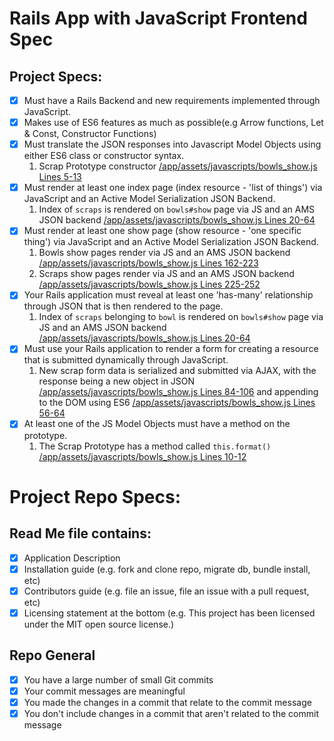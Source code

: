 # Rails App with JavaScript Frontend Spec
## Project Specs:
- [x] Must have a Rails Backend and new requirements implemented through JavaScript.
- [x] Makes use of ES6 features as much as possible(e.g Arrow functions, Let & Const, Constructor Functions)
- [x] Must translate the JSON responses into Javascript Model Objects using either ES6 class or constructor syntax.
    1. Scrap Prototype constructor
    [/app/assets/javascripts/bowls_show.js Lines 5-13](https://github.com/dalmaboros/bowls-jquery/blob/master/app/assets/javascripts/bowls_show.js#L5-L13)
- [x] Must render at least one index page (index resource - 'list of things') via JavaScript and an Active Model Serialization JSON Backend.
    1. Index of `scraps` is rendered on `bowls#show` page via JS and an AMS JSON backend
    [/app/assets/javascripts/bowls_show.js Lines 20-64](https://github.com/dalmaboros/bowls-jquery/blob/master/app/assets/javascripts/bowls_show.js#L20-L64)
- [x] Must render at least one show page (show resource - 'one specific thing') via JavaScript and an Active Model Serialization JSON Backend.
    1. Bowls show pages render via JS and an AMS JSON backend
    [/app/assets/javascripts/bowls_show.js Lines 162-223](https://github.com/dalmaboros/bowls-jquery/blob/master/app/assets/javascripts/bowls_show.js#L162-223)
    2. Scraps show pages render via JS and an AMS JSON backend
    [/app/assets/javascripts/bowls_show.js Lines 225-252](https://github.com/dalmaboros/bowls-jquery/blob/master/app/assets/javascripts/bowls_show.js#L225-252)
- [x] Your Rails application must reveal at least one 'has-many' relationship through JSON that is then rendered to the page.
    1. Index of `scraps` belonging to `bowl` is rendered on `bowls#show` page via JS and an AMS JSON backend
    [/app/assets/javascripts/bowls_show.js Lines 20-64](https://github.com/dalmaboros/bowls-jquery/blob/master/app/assets/javascripts/bowls_show.js#L20-L64)
- [x] Must use your Rails application to render a form for creating a resource that is submitted dynamically through JavaScript.
    1. New scrap form data is serialized and submitted via AJAX, with the response being a new object in JSON
    [/app/assets/javascripts/bowls_show.js Lines 84-106](https://github.com/dalmaboros/bowls-jquery/blob/master/app/assets/javascripts/bowls_show.js#L84-106)
    and appending to the DOM using ES6
    [/app/assets/javascripts/bowls_show.js Lines 56-64](https://github.com/dalmaboros/bowls-jquery/blob/master/app/assets/javascripts/bowls_show.js#L56-64)
- [x] At least one of the JS Model Objects must have a method on the prototype.
    1. The Scrap Prototype has a method called `this.format()`
    [/app/assets/javascripts/bowls_show.js Lines 10-12](https://github.com/dalmaboros/bowls-jquery/blob/master/app/assets/javascripts/bowls_show.js#L10-12)

# Project Repo Specs:
## Read Me file contains:
- [x] Application Description
- [x] Installation guide (e.g. fork and clone repo, migrate db, bundle install, etc)
- [x] Contributors guide (e.g. file an issue, file an issue with a pull request, etc)
- [x] Licensing statement at the bottom (e.g. This project has been licensed under the MIT open source license.)

## Repo General
- [x] You have a large number of small Git commits
- [x] Your commit messages are meaningful
- [x] You made the changes in a commit that relate to the commit message
- [x] You don't include changes in a commit that aren't related to the commit message
